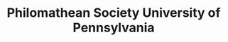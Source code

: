 ---
layout: repo
title: "Philomathean Society University of Pennsylvania"
id: 14519
permalink: repos/14519/
---